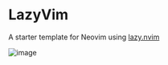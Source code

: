 # LazyVim

A starter template for Neovim using [lazy.nvim](https://github.com/folke/lazy.nvim)

![image](https://user-images.githubusercontent.com/292349/210092442-95025d4b-50e9-47e4-9fe8-16eee07a6d50.png)
